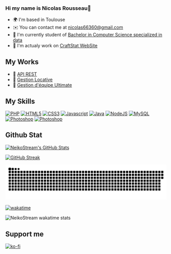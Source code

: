 ### Hi my name is Nicolas Rousseau👋
* 🌍  I'm based in Toulouse
* ✉️  You can contact me at [nicolas66360@gmail.com](mailto:nicolas66360@gmail.com)
* 🚀  I'm currently student of [Bachelor in Computer Science specialized in data](https://www.univ-tlse3.fr/but-specialite-informatique)
* 🌱  I'm actualy work on [CraftStat WebSite](https://github.com/NeikoStream/CraftStat)


## My Works

* 🚀 [API REST](https://github.com/NeikoStream/API-REST)
* 🏡 [Gestion Locative](https://github.com/gaiailou/housing-rentals-application)
* 🥏 [Gestion d'équipe Ultimate](https://github.com/NeikoStream/Ultimate-Gestion)

## My Skills
<p align="left">
<a href="https://www.php.net/" target="_blank" rel="noreferrer"><img src="https://raw.githubusercontent.com/danielcranney/readme-generator/main/public/icons/skills/php-colored.svg" width="36" height="36" alt="PHP" /></a>
<a href="https://developer.mozilla.org/en-US/docs/Glossary/HTML5" target="_blank" rel="noreferrer"><img src="https://raw.githubusercontent.com/danielcranney/readme-generator/main/public/icons/skills/html5-colored.svg" width="36" height="36" alt="HTML5" /></a>
<a href="https://www.w3.org/TR/CSS/#css" target="_blank" rel="noreferrer"><img src="https://raw.githubusercontent.com/danielcranney/readme-generator/main/public/icons/skills/css3-colored.svg" width="36" height="36" alt="CSS3" /></a>
<a href="https://developer.mozilla.org/en-US/docs/Web/JavaScript" target="_blank" rel="noreferrer"><img src="https://raw.githubusercontent.com/danielcranney/readme-generator/main/public/icons/skills/javascript-colored.svg" width="36" height="36" alt="Javascript" /></a>
<a href="https://www.oracle.com/java/" target="_blank" rel="noreferrer"><img src="https://raw.githubusercontent.com/danielcranney/readme-generator/main/public/icons/skills/java-colored.svg" width="36" height="36" alt="Java" /></a>
<a href="https://nodejs.org/en/" target="_blank" rel="noreferrer"><img src="https://raw.githubusercontent.com/danielcranney/readme-generator/main/public/icons/skills/nodejs-colored.svg" width="36" height="36" alt="NodeJS" /></a>
<a href="https://www.mysql.com/" target="_blank" rel="noreferrer"><img src="https://raw.githubusercontent.com/danielcranney/readme-generator/main/public/icons/skills/mysql-colored.svg" width="36" height="36" alt="MySQL" /></a>
<a href="https://www.adobe.com/uk/products/photoshop.html" target="_blank" rel="noreferrer"><img src="https://raw.githubusercontent.com/danielcranney/readme-generator/main/public/icons/skills/photoshop-colored-dark.svg" width="36" height="36" alt="Photoshop" /></a>
<a href="https://getbootstrap.com/" target="_blank" rel="noreferrer"><img src="https://upload.wikimedia.org/wikipedia/commons/thumb/b/b2/Bootstrap_logo.svg/2560px-Bootstrap_logo.svg.png" width="36" height="36" alt="Photoshop" /></a>
</p>

## Github Stat

<a href="https://github.com/NeikoStream">
  <img src="https://github-readme-stats.vercel.app/api?username=NeikoStream&theme=codeSTACKr&show_icons=true" alt="NeikoStream's GitHub Stats" />
</a>

[![GitHub Streak](https://streak-stats.demolab.com?user=NeikoStream&theme=dark&locale=fr&date_format=j%20M%5B%20Y%5D&mode=weekly)](https://git.io/streak-stats)

<a href=#><img src="contributions.svg"></a>

[![wakatime](https://wakatime.com/badge/user/bcc24886-57d5-4f81-95f4-bbf928ab15a5/project/9f6d4e1f-8d5c-41de-aa13-05d528b23978.svg)](https://wakatime.com/badge/user/bcc24886-57d5-4f81-95f4-bbf928ab15a5/project/9f6d4e1f-8d5c-41de-aa13-05d528b23978)

[](https://github-readme-stats.vercel.app/api/wakatime?username=neikostream&layuout=compact&theme=synthwave&v=2)

![NeikoStream wakatime stats](https://github-readme-stats.vercel.app/api/wakatime?username=neikostream&layuout=compact&theme=synthwave&v=2)

## Support me

[![ko-fi](https://ko-fi.com/img/githubbutton_sm.svg)](https://ko-fi.com/E1E822CBR)
